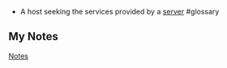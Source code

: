 - A host seeking the services provided by a [server](server.md) #glossary 
## My Notes
[Notes](mynotes/client-notes.md)
